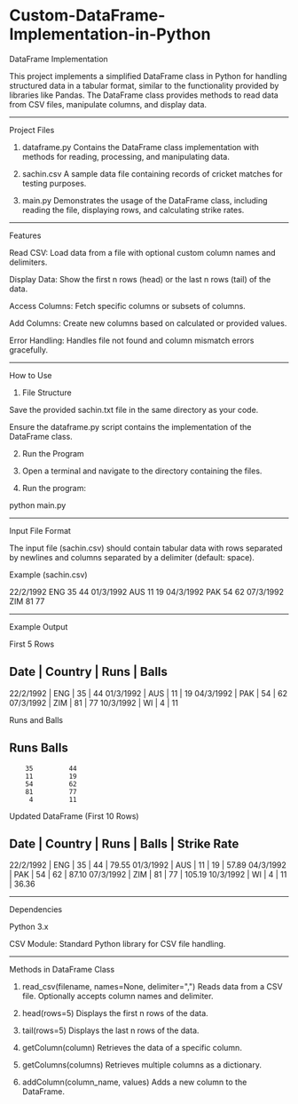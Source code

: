 # Custom-DataFrame-Implementation-in-Python
DataFrame Implementation

This project implements a simplified DataFrame class in Python for handling structured data in a tabular format, similar to the functionality provided by libraries like Pandas. The DataFrame class provides methods to read data from CSV files, manipulate columns, and display data.


---

Project Files

1. dataframe.py
Contains the DataFrame class implementation with methods for reading, processing, and manipulating data.


2. sachin.csv
A sample data file containing records of cricket matches for testing purposes.


3. main.py
Demonstrates the usage of the DataFrame class, including reading the file, displaying rows, and calculating strike rates.




---

Features

Read CSV: Load data from a file with optional custom column names and delimiters.

Display Data: Show the first n rows (head) or the last n rows (tail) of the data.

Access Columns: Fetch specific columns or subsets of columns.

Add Columns: Create new columns based on calculated or provided values.

Error Handling: Handles file not found and column mismatch errors gracefully.



---

How to Use

1. File Structure

Save the provided sachin.txt file in the same directory as your code.

Ensure the dataframe.py script contains the implementation of the DataFrame class.


2. Run the Program

1. Open a terminal and navigate to the directory containing the files.


2. Run the program:

python main.py




---

Input File Format

The input file (sachin.csv) should contain tabular data with rows separated by newlines and columns separated by a delimiter (default: space).

Example (sachin.csv)

22/2/1992 ENG 35 44
01/3/1992 AUS 11 19
04/3/1992 PAK 54 62
07/3/1992 ZIM 81 77


---

Example Output

First 5 Rows

Date         | Country      | Runs       | Balls
-------------------------------------------------
22/2/1992    | ENG          |          35 |          44
01/3/1992    | AUS          |          11 |          19
04/3/1992    | PAK          |          54 |          62
07/3/1992    | ZIM          |          81 |          77
10/3/1992    | WI           |           4 |          11

Runs and Balls

Runs        Balls
------------------
        35         44
        11         19
        54         62
        81         77
         4         11

Updated DataFrame (First 10 Rows)

Date         | Country      | Runs       | Balls      | Strike Rate
--------------------------------------------------------------------
22/2/1992    | ENG          |          35 |          44 |       79.55
01/3/1992    | AUS          |          11 |          19 |       57.89
04/3/1992    | PAK          |          54 |          62 |       87.10
07/3/1992    | ZIM          |          81 |          77 |      105.19
10/3/1992    | WI           |           4 |          11 |       36.36


---

Dependencies

Python 3.x

CSV Module: Standard Python library for CSV file handling.



---

Methods in DataFrame Class

1. read_csv(filename, names=None, delimiter=",")
Reads data from a CSV file. Optionally accepts column names and delimiter.


2. head(rows=5)
Displays the first n rows of the data.


3. tail(rows=5)
Displays the last n rows of the data.


4. getColumn(column)
Retrieves the data of a specific column.


5. getColumns(columns)
Retrieves multiple columns as a dictionary.


6. addColumn(column_name, values)
Adds a new column to the DataFrame.


